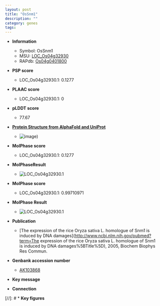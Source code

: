 ```yaml
---
layout: post
title: "OsSnm1"
description: ""
category: genes
tags: 
---
```


* **Information**  
    + Symbol: OsSnm1  
    + MSU: [LOC_Os04g32930](http://rice.plantbiology.msu.edu/cgi-bin/ORF_infopage.cgi?orf=LOC_Os04g32930)  
    + RAPdb: [Os04g0401800](http://rapdb.dna.affrc.go.jp/viewer/gbrowse_details/irgsp1?name=Os04g0401800)  

* **PSP score**  
    + LOC_Os04g32930.1: 0.1277 

* **PLAAC score**  
    + LOC_Os04g32930.1: 0 

* **pLDDT score**
    + 77.67

* **[Protein Structure from AlphaFold and UniProt](https://www.uniprot.org/uniprotkb/Q7XV88/entry#structure)**
    + ![image](https://ricepsp.github.io/images/Q7/AF-Q7XV88-F1.png))

* **MolPhase score**
    + LOC_Os04g32930.1: 0.1277

* **MolPhaseResult**
    + ![LOC_Os04g32930.1](https://ricepsp.github.io/pictures/LOC_Os04g/LOC_Os04g32930.1.png)

* **MolPhase score**
    + LOC_Os04g32930.1: 0.99710971

* **MolPhase Result**
    + ![LOC_Os04g32930.1](https://304243504.github.io/Pictures/LOC_Os04g/LOC_Os04g32930.1.png)

* **Publication**  
    + [The expression of the rice Oryza sativa L. homologue of Snm1 is induced by DNA damages](http://www.ncbi.nlm.nih.gov/pubmed?term=The expression of the rice Oryza sativa L. homologue of Snm1 is induced by DNA damages%5BTitle%5D), 2005, Biochem Biophys Res Commun.

* **Genbank accession number**  
    + [AK103868](http://www.ncbi.nlm.nih.gov/nuccore/AK103868)

* **Key message**  

* **Connection**  

[//]: # * **Key figures**  


